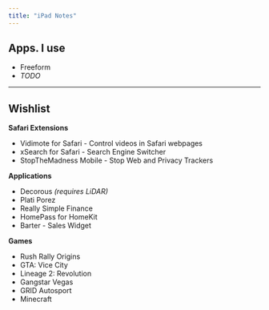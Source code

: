 ```yaml
---
title: "iPad Notes"
---
```


## Apps. I use

* Freeform
* *TODO*

---

## Wishlist

**Safari Extensions**

* Vidimote for Safari - Control videos in Safari webpages
* xSearch for Safari - Search Engine Switcher
* StopTheMadness Mobile - Stop Web and Privacy Trackers

**Applications**

* Decorous *(requires LiDAR)*
* Plati Porez
* Really Simple Finance
* HomePass for HomeKit
* Barter - Sales Widget


**Games**

* Rush Rally Origins
* GTA: Vice City
* Lineage 2: Revolution
* Gangstar Vegas
* GRID Autosport
* Minecraft
